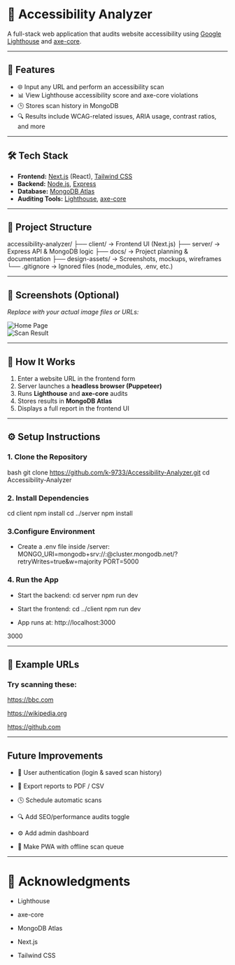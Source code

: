 # 🧪 Accessibility Analyzer

A full-stack web application that audits website accessibility using [Google Lighthouse](https://developers.google.com/web/tools/lighthouse) and [axe-core](https://www.deque.com/axe/).

---

## 🚀 Features

- 🌐 Input any URL and perform an accessibility scan
- 📊 View Lighthouse accessibility score and axe-core violations
- 🕒 Stores scan history in MongoDB
- 🔍 Results include WCAG-related issues, ARIA usage, contrast ratios, and more

---

## 🛠 Tech Stack

- **Frontend:** [Next.js](https://nextjs.org/) (React), [Tailwind CSS](https://tailwindcss.com/)  
- **Backend:** [Node.js](https://nodejs.org/), [Express](https://expressjs.com/)  
- **Database:** [MongoDB Atlas](https://www.mongodb.com/cloud/atlas)  
- **Auditing Tools:** [Lighthouse](https://developers.google.com/web/tools/lighthouse), [axe-core](https://www.deque.com/axe/)

---

## 📁 Project Structure

accessibility-analyzer/
├── client/ → Frontend UI (Next.js)
├── server/ → Express API & MongoDB logic
├── docs/ → Project planning & documentation
├── design-assets/ → Screenshots, mockups, wireframes
└── .gitignore → Ignored files (node_modules, .env, etc.)


---

## 📸 Screenshots (Optional)

_Replace with your actual image files or URLs:_

![Home Page](design-assets/homepage.png)  
![Scan Result](design-assets/result-page.png)

---

## 🧭 How It Works

1. Enter a website URL in the frontend form
2. Server launches a **headless browser (Puppeteer)**
3. Runs **Lighthouse** and **axe-core** audits
4. Stores results in **MongoDB Atlas**
5. Displays a full report in the frontend UI

---

## ⚙️ Setup Instructions

### 1. Clone the Repository

bash
git clone https://github.com/k-9733/Accessibility-Analyzer.git
cd Accessibility-Analyzer

### 2. Install Dependencies

cd client
npm install
cd ../server
npm install

### 3.Configure Environment

- Create a .env file inside /server:
MONGO_URI=mongodb+srv://<username>:<password>@cluster.mongodb.net/?retryWrites=true&w=majority
PORT=5000

### 4. Run the App

- Start the backend:
cd server
npm run dev

- Start the frontend:
cd ../client
npm run dev

- App runs at: http://localhost:3000

3000

---

## 🧪 Example URLs
### Try scanning these:

https://bbc.com

https://wikipedia.org

https://github.com

---

## Future Improvements

- 👤 User authentication (login & saved scan history)

- 📄 Export reports to PDF / CSV

- 🕓 Schedule automatic scans

- 🔍 Add SEO/performance audits toggle

- ⚙️ Add admin dashboard

- 📱 Make PWA with offline scan queue

---

# 🙌 Acknowledgments

- Lighthouse

- axe-core

- MongoDB Atlas

- Next.js

- Tailwind CSS